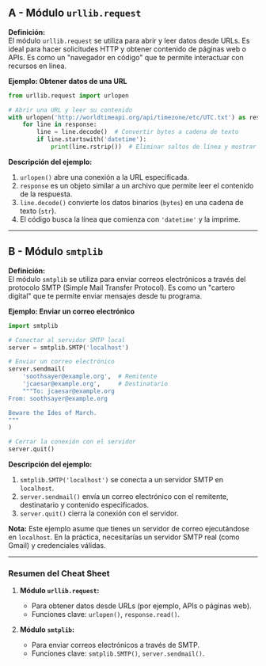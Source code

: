 ## A - Módulo `urllib.request`

**Definición:**  
El módulo `urllib.request` se utiliza para abrir y leer datos desde URLs. Es ideal para hacer solicitudes HTTP y obtener contenido de páginas web o APIs. Es como un "navegador en código" que te permite interactuar con recursos en línea.

**Ejemplo: Obtener datos de una URL**

```python
from urllib.request import urlopen

# Abrir una URL y leer su contenido
with urlopen('http://worldtimeapi.org/api/timezone/etc/UTC.txt') as response:
    for line in response:
        line = line.decode()  # Convertir bytes a cadena de texto
        if line.startswith('datetime'):
            print(line.rstrip())  # Eliminar saltos de línea y mostrar
```

**Descripción del ejemplo:**

1.  `urlopen()` abre una conexión a la URL especificada.
2.  `response` es un objeto similar a un archivo que permite leer el contenido de la respuesta.
3.  `line.decode()` convierte los datos binarios (`bytes`) en una cadena de texto (`str`).
4.  El código busca la línea que comienza con `'datetime'` y la imprime.

---

## B - Módulo `smtplib`

**Definición:**  
El módulo `smtplib` se utiliza para enviar correos electrónicos a través del protocolo SMTP (Simple Mail Transfer Protocol). Es como un "cartero digital" que te permite enviar mensajes desde tu programa.

**Ejemplo: Enviar un correo electrónico**

```python
import smtplib

# Conectar al servidor SMTP local
server = smtplib.SMTP('localhost')

# Enviar un correo electrónico
server.sendmail(
    'soothsayer@example.org',  # Remitente
    'jcaesar@example.org',     # Destinatario
    """To: jcaesar@example.org
From: soothsayer@example.org

Beware the Ides of March.
"""
)

# Cerrar la conexión con el servidor
server.quit()
```

**Descripción del ejemplo:**

1.  `smtplib.SMTP('localhost')` se conecta a un servidor SMTP en `localhost`.
2.  `server.sendmail()` envía un correo electrónico con el remitente, destinatario y contenido especificados.
3.  `server.quit()` cierra la conexión con el servidor.

**Nota:** Este ejemplo asume que tienes un servidor de correo ejecutándose en `localhost`. En la práctica, necesitarías un servidor SMTP real (como Gmail) y credenciales válidas.

---

### Resumen del Cheat Sheet

1.  **Módulo `urllib.request`:**

    - Para obtener datos desde URLs (por ejemplo, APIs o páginas web).
    - Funciones clave: `urlopen()`, `response.read()`.

2.  **Módulo `smtplib`:**

    - Para enviar correos electrónicos a través de SMTP.
    - Funciones clave: `smtplib.SMTP()`, `server.sendmail()`.
